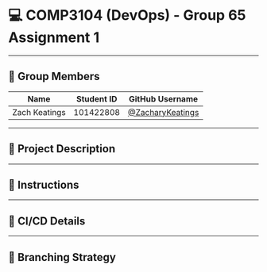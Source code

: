 # 💻 COMP3104 (DevOps) - Group 65 Assignment 1

---

## 👥 Group Members

| Name           | Student ID         | GitHub Username                               |
| -------------- | ---------- | --------------------------------------------- |
| Zach Keatings       | 101422808     | [@ZacharyKeatings](https://github.com/ZacharyKeatings)        |

---

## 📝 Project Description



---

## 📜 Instructions



---

## 🚀 CI/CD Details



---

## 🌲 Branching Strategy




